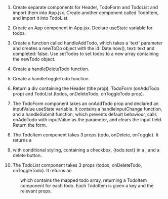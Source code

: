 1. Create separate components for Header, TodoForm and TodoList and import them into App.jsx.  Create another component called TodoItem, and import it into TodoList.

2. Create an App component in App.jsx.  Declare useState variable for todos.

3. Create a function called handleAddTodo, which takes a 'text' parameter and creates a newToDo object with the id: Date.now(), text: text and completed: false. Use setTodos to set todos to a new array containing the newTodo object.

4. Create a handleDeleteTodo function.

5. Create a handleToggleTodo function.

6. Return a div containing the Header (title prop), TodoForm (onAddTodo prop) and TodoList (todos, onDeleteTodo, onToggleTodo prop).

7. The TodoForm component takes an onAddTodo prop and declared an inputValue useState variable.  It contains a handleInputChange function, and a handleSubmit function, which prevents default behaviour, calls onAddTodo with inputValue as the parameter, and clears the input field.  Return the form.

8. The TodoItem component takes 3 props (todo, onDelete, onToggle).  It returns a <li> with conditional styling, containing a checkbox, {todo.text} in a <span>, and a delete button.

9. The TodoList component takes 3 props (todos, onDeleteTodo, onToggleTodo).  It returns an <ul> which contains the mapped todo array, returning a TodoItem component for each todo.  Each TodoItem is given a key and the relevant props.

